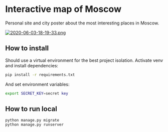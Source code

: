 # Interactive map of Moscow

Personal site and city poster about the most interesting places in Moscow.

[![2020-06-03-18-19-33.png](https://i.postimg.cc/0ykTf6sT/2020-06-03-18-19-33.png)](https://postimg.cc/JGFY7ztx)

## How to install

Should use a virtual environment for the best project isolation. Activate venv and install dependencies:

```bash
pip install -r requirements.txt
```

And set environment variables:

```bash
export SECRET_KEY=secret key
```

## How to run local

```
python manage.py migrate
python manage.py runserver
```
